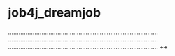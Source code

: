 # job4j_dreamjob

.....................................................................................
.....................................................................................
.....................................................................................
++